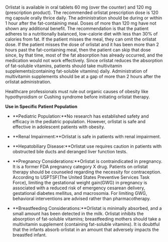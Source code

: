 Orlistat is available in oral tablets 60 mg (over the counter) and 120 mg (prescription product). The recommended orlistat prescription dose is 120 mg capsule orally thrice daily. The administration should be during or within 1 hour after the fat-containing meal. Doses of more than 120 mg have not shown any additional benefit. The recommendation is that the patient adheres to a nutritionally balanced, low-calorie diet with less than 30% of calories from fat. If the patient misses the meal, they can omit the orlistat dose. If the patient misses the dose of orlistat and it has been more than 2 hours past the fat-containing meal, then the patient can skip that dose since, by that time, most of the fat absorption has already occurred, and the medication would not work effectively. Since orlistat reduces the absorption of fat-soluble vitamins, patients should take multivitamin supplements(containing fat-soluble vitamins) daily. Administration of multivitamin supplements should be at a gap of more than 2 hours after the orlistat administration.

Healthcare professionals must rule out organic causes of obesity like hypothyroidism or Cushing syndrome before initiating orlistat therapy.

**Use in Specific Patient Population**

- **Pediatric Population:**No research has established safety and efficacy in the pediatric population. However, orlistat is safe and effective in adolescent patients with obesity.

- **Renal Impairment:**Orlistat is safe in patients with renal impairment.

- **Hepatobiliary Disease:**Orlistat use requires caution in patients with obstructed bile ducts and deranged liver function tests.

- **Pregnancy Considerations:**Orlistat is contraindicated in pregnancy. It is a former FDA pregnancy category X drug. Patients on orlistat therapy should be counseled regarding the necessity for contraception. According to USPTSF(The United States Preventive Services Task Force), limiting the gestational weight gain(GWG) in pregnancy is associated with a reduced risk of emergency cesarean delivery, gestational diabetes mellitus, and macrosomia. For limiting GWG, behavioral interventions are advised rather than pharmacotherapy.

- **Breastfeeding Considerations:**Orlistat is minimally absorbed, and a small amount has been detected in the milk. Orlistat inhibits the absorption of fat-soluble vitamins; breastfeeding mothers should take a multivitamin supplement (containing fat-soluble vitamins). It is doubtful that the infants absorb orlistat in an amount that adversely impacts the breastfed infant.